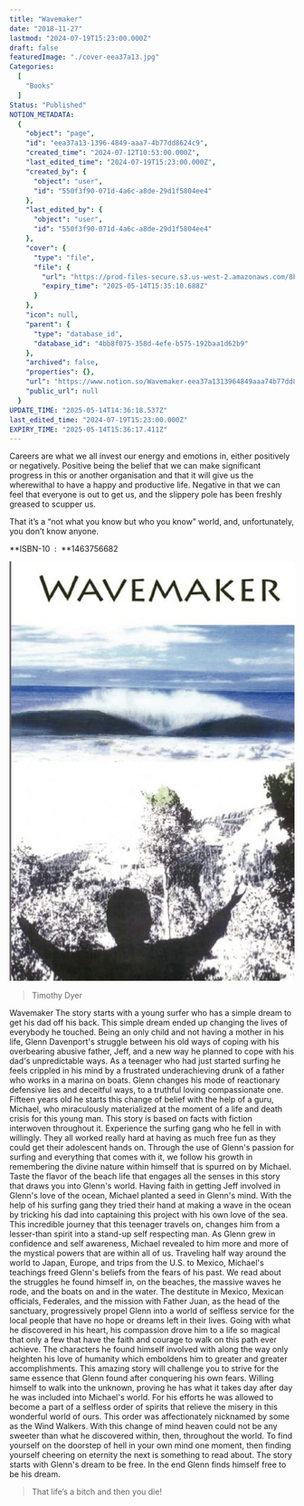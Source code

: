 ```yaml
---
title: "Wavemaker"
date: "2018-11-27"
lastmod: "2024-07-19T15:23:00.000Z"
draft: false
featuredImage: "./cover-eea37a13.jpg"
Categories:
  [
    "Books"
  ]
Status: "Published"
NOTION_METADATA:
  {
    "object": "page",
    "id": "eea37a13-1396-4849-aaa7-4b77dd8624c9",
    "created_time": "2024-07-12T10:53:00.000Z",
    "last_edited_time": "2024-07-19T15:23:00.000Z",
    "created_by": {
      "object": "user",
      "id": "550f3f90-071d-4a6c-a8de-29d1f5804ee4"
    },
    "last_edited_by": {
      "object": "user",
      "id": "550f3f90-071d-4a6c-a8de-29d1f5804ee4"
    },
    "cover": {
      "type": "file",
      "file": {
        "url": "https://prod-files-secure.s3.us-west-2.amazonaws.com/8bc3c4f0-c291-4309-a955-a5876c66b3de/b8906385-e4bb-4e14-a1b2-ba83a4274504/wave-Maker.jpg?X-Amz-Algorithm=AWS4-HMAC-SHA256&X-Amz-Content-Sha256=UNSIGNED-PAYLOAD&X-Amz-Credential=ASIAZI2LB466UXSKFPNB%2F20250514%2Fus-west-2%2Fs3%2Faws4_request&X-Amz-Date=20250514T143510Z&X-Amz-Expires=3600&X-Amz-Security-Token=IQoJb3JpZ2luX2VjEF4aCXVzLXdlc3QtMiJIMEYCIQDx5XfXUW7Cs54HNZZkEHFpFbZlv24weKEXpFXomO4%2F8AIhAJ1L9WyLf46%2B4agk%2Ff%2B%2BvlDNpJTeI3DgUEOYanjUG6JdKv8DCBcQABoMNjM3NDIzMTgzODA1Igwts1QFaUsqFGq7R5sq3AMJ%2F62AugFt4k5ocFo9dMlQi6Hv0Y2uJXwMCNJ%2BwaeGvwbstlU%2BtFJvpFneH8tjP57a72js2PzDYXoYG9v02g2DbE7hlR8QHcTeQq5rfRcFFSeyHRKdEF9fbFD%2Fr8IELMcvvevXSO5HsWERoZw64nvmyGyUEiI1KYx8i06x%2BV86VQLYNaFlKLFcsW%2BjAXY6ktLt6X7lNVc4nLvEsVAAE5zY2Xik3Ub9uJ2MGQ6ydm8KrDFtbCUEdgVhMjl9JedN1Vukt255BOWfSEVqQ9nVNvE2wzcVFG%2BPqwaSoW0POEspt%2BfT1jMQg5dWDqwOFo742%2BcqnUhHzgwVEgsPdwWqC%2BXy%2Fu4Gtx2qUYtkR5Ka0K58v%2FWv7P%2BblUPJixOeXhOznnR3288HAGgpoWnYV15WplQiI0eQ5sjNMC%2BcywDpvNpLhKbo5GxkIr0ZxUeKNQJULDr9i3zv52iX1QpqVq98ecmKiCjQ4K5qHyssAGDYkYyHlQr7mTTaBx74ArkXqt%2BxJWX7DObei%2BXkPKcTCCGpY94Pylrxet44oz62ycW1ZlkSWksXEIMFxV31TdsC%2FfyNe5B%2FA8ez4DM0oRgWdpfS9EiMHW2P%2Bt3vwHpwR5P7SPVunHFmxoRhUY97HJHrLzD%2FupLBBjqkAUoMNn2Db060301O%2F2Hgh6tlKDn7i5%2BCbqRfTbG7Ouxh%2F3BWJAfqPNPyl%2Bhr4TLDmRPihpYBc2OC6pzStkvROyGPcRjeFylhxqd7KJrWVd3iDo6b9TpLqv1MgDGaZMfwOsI%2FvVjvn%2FI0Dxo6xVpg6yWKLgU7F5R9vLtSy%2Bd9yI2qO0Ws6l2m7OF01EDBDnGWJrwSj1XGrsjk3m5ga9xgd7hX5u0X&X-Amz-Signature=cbc2231fca875bfca6704eaa9a96c46b6c870bb5236f69f0fc7a09ebf6a0ef8e&X-Amz-SignedHeaders=host&x-id=GetObject",
        "expiry_time": "2025-05-14T15:35:10.688Z"
      }
    },
    "icon": null,
    "parent": {
      "type": "database_id",
      "database_id": "4bb8f075-358d-4efe-b575-192baa1d62b9"
    },
    "archived": false,
    "properties": {},
    "url": "https://www.notion.so/Wavemaker-eea37a1313964849aaa74b77dd8624c9",
    "public_url": null
  }
UPDATE_TIME: "2025-05-14T14:36:18.537Z"
last_edited_time: "2024-07-19T15:23:00.000Z"
EXPIRY_TIME: "2025-05-14T15:36:17.411Z"
---
```


Careers are what we all invest our energy and emotions in, either positively or negatively. Positive being the belief that we can make significant progress in this or another organisation and that it will give us the wherewithal to have a happy and productive life. Negative in that we can feel that everyone is out to get us, and the slippery pole has been freshly greased to scupper us. 

That it’s a “not what you know but who you know” world, and, unfortunately, you don’t know anyone. 

**ISBN-10 ‏ : ‎ **1463756682

![Image](img-eea37a13-wave-Maker.jpg)

> Timothy Dyer

Wavemaker The story starts with a young surfer who has a simple dream to get his dad off his back. This simple dream ended up changing the lives of everybody he touched. Being an only child and not having a mother in his life, Glenn Davenport's struggle between his old ways of coping with his overbearing abusive father, Jeff, and a new way he planned to cope with his dad's unpredictable ways. As a teenager who had just started surfing he feels crippled in his mind by a frustrated underachieving drunk of a father who works in a marina on boats. Glenn changes his mode of reactionary defensive lies and deceitful ways, to a truthful loving compassionate one. Fifteen years old he starts this change of belief with the help of a guru, Michael, who miraculously materialized at the moment of a life and death crisis for this young man. This story is based on facts with fiction interwoven throughout it. Experience the surfing gang who he fell in with willingly. They all worked really hard at having as much free fun as they could get their adolescent hands on. Through the use of Glenn's passion for surfing and everything that comes with it, we follow his growth in remembering the divine nature within himself that is spurred on by Michael. Taste the flavor of the beach life that engages all the senses in this story that draws you into Glenn's world. Having faith in getting Jeff involved in Glenn's love of the ocean, Michael planted a seed in Glenn's mind. With the help of his surfing gang they tried their hand at making a wave in the ocean by tricking his dad into captaining this project with his own love of the sea. This incredible journey that this teenager travels on, changes him from a lesser-than spirit into a stand-up self respecting man. As Glenn grew in confidence and self awareness, Michael revealed to him more and more of the mystical powers that are within all of us. Traveling half way around the world to Japan, Europe, and trips from the U.S. to Mexico, Michael's teachings freed Glenn's beliefs from the fears of his past. We read about the struggles he found himself in, on the beaches, the massive waves he rode, and the boats on and in the water. The destitute in Mexico, Mexican officials, Federales, and the mission with Father Juan, as the head of the sanctuary, progressively propel Glenn into a world of selfless service for the local people that have no hope or dreams left in their lives. Going with what he discovered in his heart, his compassion drove him to a life so magical that only a few that have the faith and courage to walk on this path ever achieve. The characters he found himself involved with along the way only heighten his love of humanity which emboldens him to greater and greater accomplishments. This amazing story will challenge you to strive for the same essence that Glenn found after conquering his own fears. Willing himself to walk into the unknown, proving he has what it takes day after day he was included into Michael's world. For his efforts he was allowed to become a part of a selfless order of spirits that relieve the misery in this wonderful world of ours. This order was affectionately nicknamed by some as the Wind Walkers. With this change of mind heaven could not be any sweeter than what he discovered within, then, throughout the world. To find yourself on the doorstep of hell in your own mind one moment, then finding yourself cheering on eternity the next is something to read about. The story starts with Glenn's dream to be free. In the end Glenn finds himself free to be his dream.

> That life’s a bitch and then you die!

